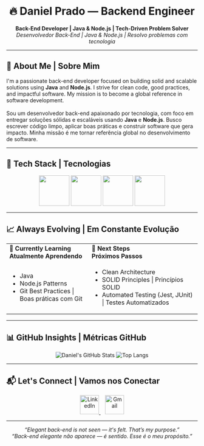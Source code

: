 <!-- Daniel Prado | Backend Engineer -->
<h1 align="center">🔥 Daniel Prado — Backend Engineer</h1>

<p align="center">
  <b>Back-End Developer | Java & Node.js | Tech-Driven Problem Solver</b><br/>
  <i>Desenvolvedor Back-End | Java & Node.js | Resolvo problemas com tecnologia</i>
</p>

---

<h2>🚀 About Me | Sobre Mim</h2>

<p>
I'm a passionate back-end developer focused on building solid and scalable solutions using <strong>Java</strong> and <strong>Node.js</strong>. I strive for clean code, good practices, and impactful software. My mission is to become a global reference in software development.<br/><br/>
Sou um desenvolvedor back-end apaixonado por tecnologia, com foco em entregar soluções sólidas e escaláveis usando <strong>Java</strong> e <strong>Node.js</strong>. Busco escrever código limpo, aplicar boas práticas e construir software que gera impacto. Minha missão é me tornar referência global no desenvolvimento de software.
</p>

---

<h2>🧠 Tech Stack | Tecnologias</h2>

<p align="center">
  <img src="https://cdn.jsdelivr.net/gh/devicons/devicon@latest/icons/java/java-original-wordmark.svg" width="80" />
  <img src="https://cdn.jsdelivr.net/gh/devicons/devicon@latest/icons/nodejs/nodejs-original-wordmark.svg" width="80" />
  <img src="https://cdn.jsdelivr.net/gh/devicons/devicon@latest/icons/javascript/javascript-original.svg" width="80" />
  <img src="https://cdn.jsdelivr.net/gh/devicons/devicon@latest/icons/git/git-original-wordmark.svg" width="80" />
</p>

---

<h2>📈 Always Evolving | Em Constante Evolução</h2>

<table>
  <tr>
    <td><strong>🔧 Currently Learning<br/>Atualmente Aprendendo</strong></td>
    <td><strong>🎯 Next Steps<br/>Próximos Passos</strong></td>
  </tr>
  <tr>
    <td>
      <ul>
        <li> Java </li>
        <li>Node.js Patterns</li>
        <li>Git Best Practices | Boas práticas com Git</li>
      </ul>
    </td>
    <td>
      <ul>
        <li>Clean Architecture</li>
        <li>SOLID Principles | Princípios SOLID</li>
        <li>Automated Testing (Jest, JUnit) | Testes Automatizados</li>
      </ul>
    </td>
  </tr>
</table>

---

<h2>📊 GitHub Insights | Métricas GitHub</h2>

<p align="center">
  <img src="https://github-readme-stats.vercel.app/api?username=Pradoddev&theme=radical&show_icons=true&hide_border=true&count_private=true" alt="Daniel's GitHub Stats" />
  <img src="https://github-readme-stats.vercel.app/api/top-langs/?username=Pradoddev&theme=radical&show_icons=true&hide_border=true&layout=compact" alt="Top Langs" />
</p>

---

<h2>📬 Let's Connect | Vamos nos Conectar</h2>

<p align="center">
  <a href="https://www.linkedin.com/in/danielpradoo/" target="_blank">
    <img src="https://cdn.jsdelivr.net/gh/devicons/devicon@latest/icons/linkedin/linkedin-original.svg" width="50" alt="LinkedIn" />
  </a>
  &nbsp;&nbsp;
  <a href="mailto:danielwp33@gmail.com" target="_blank">
    <img src="https://cdn.jsdelivr.net/gh/devicons/devicon@latest/icons/google/google-original.svg" width="50" alt="Gmail" />
  </a>
</p>

<p align="center">


---

<p align="center"><i>“Elegant back-end is not seen — it's felt. That’s my purpose.”<br/>“Back-end elegante não aparece — é sentido. Esse é o meu propósito.”</i></p>
